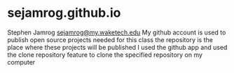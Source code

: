 # sejamrog.github.io
Stephen Jamrog sejamrog@my.waketech.edu
My github account is used to publish open source projects needed for this class
the repository is the place where these projects will be published
I used the github app and used the clone repository feature to clone the specified repository on my computer